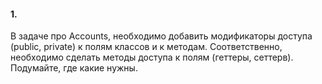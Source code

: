 
#### 1. 

В задаче про Accounts, необходимо добавить модификаторы доступа (public, private) к полям классов и к методам. Соответственно, необходимо сделать методы доступа к полям (геттеры, сеттерв).
Подумайте, где какие нужны.   
  
